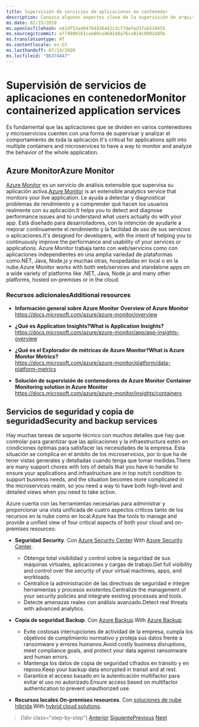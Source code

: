 ```yaml
---
title: Supervisión de servicios de aplicaciones en contenedor
description: Conozca algunos aspectos clave de la supervisión de arquitecturas de contenedor
ms.date: 02/15/2019
ms.openlocfilehash: e41df53ad94784436442c3cf7defed3fab510455
ms.sourcegitcommit: e7748001b1cee80ced691d8a76ca814c0b02dd9b
ms.translationtype: HT
ms.contentlocale: es-ES
ms.lasthandoff: 07/14/2020
ms.locfileid: "86374447"
---
```

# <a name="monitor-containerized-application-services"></a><span data-ttu-id="8734c-103">Supervisión de servicios de aplicaciones en contenedor</span><span class="sxs-lookup"><span data-stu-id="8734c-103">Monitor containerized application services</span></span>

<span data-ttu-id="8734c-104">Es fundamental que las aplicaciones que se dividen en varios contenedores y microservicios cuenten con una forma de supervisar y analizar el comportamiento de toda la aplicación.</span><span class="sxs-lookup"><span data-stu-id="8734c-104">It's critical for applications split into multiple containers and microservices to have a way to monitor and analyze the behavior of the whole application.</span></span>

## <a name="azure-monitor"></a><span data-ttu-id="8734c-105">Azure Monitor</span><span class="sxs-lookup"><span data-stu-id="8734c-105">Azure Monitor</span></span>

<span data-ttu-id="8734c-106">[Azure Monitor](https://azure.microsoft.com/services/monitor/) es un servicio de análisis extensible que supervisa su aplicación activa.</span><span class="sxs-lookup"><span data-stu-id="8734c-106">[Azure Monitor](https://azure.microsoft.com/services/monitor/) is an extensible analytics service that monitors your live application.</span></span> <span data-ttu-id="8734c-107">Le ayuda a detectar y diagnosticar problemas de rendimiento y a comprender qué hacen los usuarios realmente con su aplicación.</span><span class="sxs-lookup"><span data-stu-id="8734c-107">It helps you to detect and diagnose performance issues and to understand what users actually do with your app.</span></span> <span data-ttu-id="8734c-108">Está diseñado para desarrolladores, con la intención de ayudarle a mejorar continuamente el rendimiento y la facilidad de uso de sus servicios o aplicaciones.</span><span class="sxs-lookup"><span data-stu-id="8734c-108">It's designed for developers, with the intent of helping you to continuously improve the performance and usability of your services or applications.</span></span> <span data-ttu-id="8734c-109">Azure Monitor trabaja tanto con web/servicios como con aplicaciones independientes en una amplia variedad de plataformas como.NET, Java, Node.js y muchas otras, hospedadas en local o en la nube.</span><span class="sxs-lookup"><span data-stu-id="8734c-109">Azure Monitor works with both web/services and standalone apps on a wide variety of platforms like .NET, Java, Node.js and many other platforms, hosted on-premises or in the cloud.</span></span>

### <a name="additional-resources"></a><span data-ttu-id="8734c-110">Recursos adicionales</span><span class="sxs-lookup"><span data-stu-id="8734c-110">Additional resources</span></span>

- <span data-ttu-id="8734c-111">**Información general sobre Azure Monitor** </span><span class="sxs-lookup"><span data-stu-id="8734c-111">**Overview of Azure Monitor** </span></span>\
  <https://docs.microsoft.com/azure/azure-monitor/overview>

- <span data-ttu-id="8734c-112">**¿Qué es Application Insights?**</span><span class="sxs-lookup"><span data-stu-id="8734c-112">**What is Application Insights?**</span></span> \
  <https://docs.microsoft.com/azure/azure-monitor/app/app-insights-overview>

- <span data-ttu-id="8734c-113">**¿Qué es el Explorador de métricas de Azure Monitor?**</span><span class="sxs-lookup"><span data-stu-id="8734c-113">**What is Azure Monitor Metrics?**</span></span> \
  <https://docs.microsoft.com/azure/azure-monitor/platform/data-platform-metrics>

- <span data-ttu-id="8734c-114">**Solución de supervisión de contenedores de Azure Monitor** </span><span class="sxs-lookup"><span data-stu-id="8734c-114">**Container Monitoring solution in Azure Monitor** </span></span>\
  <https://docs.microsoft.com/azure/azure-monitor/insights/containers>

## <a name="security-and-backup-services"></a><span data-ttu-id="8734c-115">Servicios de seguridad y copia de seguridad</span><span class="sxs-lookup"><span data-stu-id="8734c-115">Security and backup services</span></span>

<span data-ttu-id="8734c-116">Hay muchas tareas de soporte técnico con muchos detalles que hay que controlar para garantizar que las aplicaciones y la infraestructura estén en condiciones óptimas para satisfacer las necesidades de la empresa. Esta situación se complica en el ámbito de los microservicios, por lo que ha de tener vistas generales y detalladas cuando tenga que tomar medidas.</span><span class="sxs-lookup"><span data-stu-id="8734c-116">There are many support chores with lots of details that you have to handle to ensure your applications and infrastructure are in top notch condition to support business needs, and the situation becomes more complicated in the microservices realm, so you need a way to have both high-level and detailed views when you need to take action.</span></span>

<span data-ttu-id="8734c-117">Azure cuenta con las herramientas necesarias para administrar y proporcionar una vista unificada de cuatro aspectos críticos tanto de los recursos en la nube como en local:</span><span class="sxs-lookup"><span data-stu-id="8734c-117">Azure has the tools to manage and provide a unified view of four critical aspects of both your cloud and on-premises resources:</span></span>

- <span data-ttu-id="8734c-118">**Seguridad**.</span><span class="sxs-lookup"><span data-stu-id="8734c-118">**Security**.</span></span> <span data-ttu-id="8734c-119">Con [Azure Security Center](https://azure.microsoft.com/services/security-center/).</span><span class="sxs-lookup"><span data-stu-id="8734c-119">With [Azure Security Center](https://azure.microsoft.com/services/security-center/).</span></span>
  - <span data-ttu-id="8734c-120">Obtenga total visibilidad y control sobre la seguridad de sus máquinas virtuales, aplicaciones y cargas de trabajo.</span><span class="sxs-lookup"><span data-stu-id="8734c-120">Get full visibility and control over the security of your virtual machines, apps, and workloads.</span></span>
  - <span data-ttu-id="8734c-121">Centralice la administración de las directivas de seguridad e integre herramientas y procesos existentes.</span><span class="sxs-lookup"><span data-stu-id="8734c-121">Centralize the management of your security policies and integrate existing processes and tools.</span></span>
  - <span data-ttu-id="8734c-122">Detecte amenazas reales con análisis avanzado.</span><span class="sxs-lookup"><span data-stu-id="8734c-122">Detect real threats with advanced analytics.</span></span>

- <span data-ttu-id="8734c-123">**Copia de seguridad**.</span><span class="sxs-lookup"><span data-stu-id="8734c-123">**Backup**.</span></span> <span data-ttu-id="8734c-124">Con [Azure Backup](https://azure.microsoft.com/services/backup/).</span><span class="sxs-lookup"><span data-stu-id="8734c-124">With [Azure Backup](https://azure.microsoft.com/services/backup/).</span></span>
  - <span data-ttu-id="8734c-125">Evite costosas interrupciones de actividad de la empresa, cumpla los objetivos de cumplimiento normativo y proteja sus datos frente a ransomware y errores humanos.</span><span class="sxs-lookup"><span data-stu-id="8734c-125">Avoid costly business disruptions, meet compliance goals, and protect your data against ransomware and human errors.</span></span>
  - <span data-ttu-id="8734c-126">Mantenga los datos de copia de seguridad cifrados en tránsito y en reposo.</span><span class="sxs-lookup"><span data-stu-id="8734c-126">Keep your backup data encrypted in transit and at rest.</span></span>
  - <span data-ttu-id="8734c-127">Garantice el acceso basado en la autenticación multifactor para evitar el uso no autorizado.</span><span class="sxs-lookup"><span data-stu-id="8734c-127">Ensure access based on multifactor authentication to prevent unauthorized use.</span></span>

- <span data-ttu-id="8734c-128">**Recursos locales**.</span><span class="sxs-lookup"><span data-stu-id="8734c-128">**On-premises resources**.</span></span> <span data-ttu-id="8734c-129">Con [soluciones de nube híbrida](https://azure.microsoft.com/solutions/hybrid-cloud-app/).</span><span class="sxs-lookup"><span data-stu-id="8734c-129">With [hybrid cloud solutions](https://azure.microsoft.com/solutions/hybrid-cloud-app/).</span></span>

>[!div class="step-by-step"]
><span data-ttu-id="8734c-130">[Anterior](manage-production-docker-environments.md)
>[Siguiente](../key-takeaways/index.md)</span><span class="sxs-lookup"><span data-stu-id="8734c-130">[Previous](manage-production-docker-environments.md)
[Next](../key-takeaways/index.md)</span></span>
